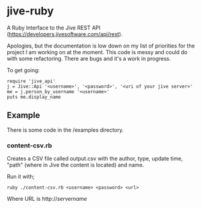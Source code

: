 jive-ruby
=========

A Ruby Interface to the Jive REST API (https://developers.jivesoftware.com/api/rest).

Apologies, but the documentation is low down on my list of priorities for the project I am working on at the moment. This code is messy and could do with some refactoring. There are bugs and it's a work in progress.

To get going:

    require 'jive_api'
    j = Jive::Api '<username>', '<password>', '<uri of your jive server>'
    me = j.person_by_username '<username>'
    puts me.display_name

Example
-------

There is some code in the /examples directory. 

### content-csv.rb

Creates a CSV file called output.csv with the author, type, update time, "path" (where in Jive the content is located) and name. 

Run it with;

    ruby ./content-csv.rb <username> <password> <url>

Where URL is http://_servername_
